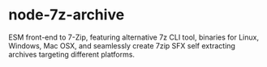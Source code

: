 # node-7z-archive
 ESM front-end to 7-Zip, featuring alternative 7z CLI tool, binaries for Linux, Windows, Mac OSX, and seamlessly create 7zip SFX self extracting archives targeting different platforms.
